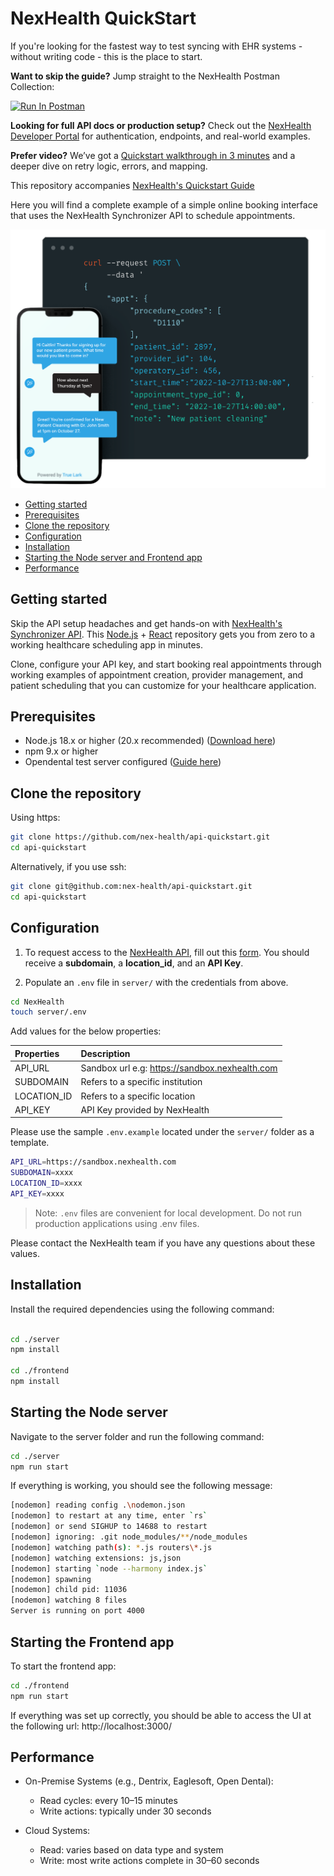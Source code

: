 <h1>NexHealth QuickStart</h1>

If you're looking for the fastest way to test syncing with EHR systems - without writing code - this is the place to start.

**Want to skip the guide?**
Jump straight to the NexHealth Postman Collection:

[<img src="https://run.pstmn.io/button.svg" alt="Run In Postman" style="width: 128px; height: 32px;">](https://god.gw.postman.com/run-collection/19774779-358d4afa-f4b1-4aac-8167-2d73f9a92882?action=collection%2Ffork&source=rip_markdown&collection-url=entityId%3D19774779-358d4afa-f4b1-4aac-8167-2d73f9a92882%26entityType%3Dcollection%26workspaceId%3D67bf5f45-40d8-4daf-a34c-b9572c949471)

**Looking for full API docs or production setup?**
Check out the [NexHealth Developer Portal](https://developers.nexhealth.com/signup) for authentication, endpoints, and real-world examples.

**Prefer video?**
We’ve got a [Quickstart walkthrough in 3 minutes](https://www.youtube.com/watch?v=tTkbK4As1fA&list=PLL2Iy1oGVcCacoZ8VsvqKKnzRjNJ6R1ca) and a deeper dive on retry logic, errors, and mapping.

This repository accompanies [NexHealth's Quickstart Guide](https://developers.nexhealth.com/signup)

Here you will find a complete example of a simple online booking interface that uses the NexHealth Synchronizer API to schedule appointments.

![app](backend-frontend.png)

- [Getting started](#getting-started)
- [Prerequisites](#prerequisites)
- [Clone the repository](#clone-the-repository)
- [Configuration](#configuration)
- [Installation](#installation)
- [Starting the Node server and Frontend app](#starting-the-node-server-and-frontend-app)
- [Performance](#performance)

## Getting started

Skip the API setup headaches and get hands-on with [NexHealth's Synchronizer API](https://docs.nexhealth.com/reference/introduction). This [Node.js](https://nodejs.org/en/) + [React](https://facebook.github.io/react/) repository gets you from zero to a working healthcare scheduling app in minutes.

Clone, configure your API key, and start booking real appointments through working examples of appointment creation, provider management, and patient scheduling that you can customize for your healthcare application.


## Prerequisites
- Node.js 18.x or higher (20.x recommended) ([Download here](https://nodejs.org/))
- npm 9.x or higher
- Opendental test server configured ([Guide here](https://docs.nexhealth.com/docs/setting-up-an-open-dental-test-server))


## Clone the repository

Using https:

```sh
git clone https://github.com/nex-health/api-quickstart.git
cd api-quickstart
```

Alternatively, if you use ssh:

```sh
git clone git@github.com:nex-health/api-quickstart.git
cd api-quickstart
```

## Configuration

1. To request access to the [NexHealth API](https://docs.nexhealth.com/reference/introduction), fill out this [form](https://www.nexhealth.com/api-request/request-access). You should receive a **subdomain**, a **location_id**, and an **API Key**.

2. Populate an `.env` file in `server/` with the credentials from above.

```sh
cd NexHealth
touch server/.env
```

Add values for the below properties:

| Properties  | Description                                                     |
| :---------- | :-------------------------------------------------------------- |
| API_URL     | Sandbox url e.g: https://sandbox.nexhealth.com |
| SUBDOMAIN   | Refers to a specific institution                                |
| LOCATION_ID | Refers to a specific location                                   |
| API_KEY     | API Key provided by NexHealth                                   |

Please use the sample `.env.example` located under the `server/` folder as a template.

```sh
API_URL=https://sandbox.nexhealth.com
SUBDOMAIN=xxxx
LOCATION_ID=xxxx
API_KEY=xxxx
```

> Note: `.env` files are convenient for local development. Do not run production applications using .env files.

Please contact the NexHealth team if you have any questions about these values.

## Installation

Install the required dependencies using the following command:

```sh

cd ./server
npm install

cd ./frontend
npm install

```

## Starting the Node server

Navigate to the server folder and run the following command:

```sh
cd ./server
npm run start
```

If everything is working, you should see the following message:

```sh
[nodemon] reading config .\nodemon.json
[nodemon] to restart at any time, enter `rs`
[nodemon] or send SIGHUP to 14688 to restart
[nodemon] ignoring: .git node_modules/**/node_modules
[nodemon] watching path(s): *.js routers\*.js
[nodemon] watching extensions: js,json
[nodemon] starting `node --harmony index.js`
[nodemon] spawning
[nodemon] child pid: 11036
[nodemon] watching 8 files
Server is running on port 4000
```

## Starting the Frontend app

To start the frontend app:

```sh
cd ./frontend
npm run start
```

If everything was set up correctly, you should be able to access the UI at the following url: http://localhost:3000/

## Performance

- On-Premise Systems (e.g., Dentrix, Eaglesoft, Open Dental): 
  - Read cycles: every 10–15 minutes
  - Write actions: typically under 30 seconds

- Cloud Systems:
  - Read: varies based on data type and system
  - Write: most write actions complete in 30–60 seconds

